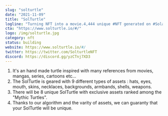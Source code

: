 ```yaml
---
slug: "solturtle"
date: "2021-11-09"
title: "SolTurtle"
logline: "Turning NFT into a movie.4,444 unique #NFT generated on #Solana "
cta: "https://www.solturtle.io/#/"
logo: /img/solturtle.jpg
category: nft
status: building
website: https://www.solturtle.io/#/
twitter: https://twitter.com/SolturtleNFT
discord: https://discord.gg/yzCTnj7XD3
---
```


1. It's an hand made turtle inspired with many references from movies, mangas, series, cartoons etc...
2. The SolTurtle is geared with 9 different types of assets : hats, eyes, mouth, skins, necklaces, backgrounds, armbands, shells, weapons.
3. There will be 8 unique SolTurtle with exclusive assets ranked among the "Mythic Turtles".
4. Thanks to our algorithm and the varity of assets, we can guaranty that your SolTurtle will be unique.
